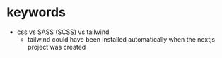 # keywords

- css vs SASS (SCSS) vs tailwind
    - tailwind could have been installed automatically when the nextjs project was created